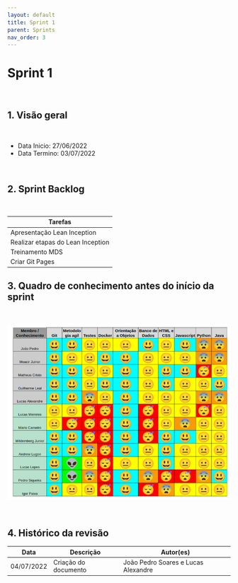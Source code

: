 ```yaml
---
layout: default
title: Sprint 1
parent: Sprints
nav_order: 3
---
```


# Sprint 1

<br>

## 1. Visão geral

<br>

- Data Inicio: 27/06/2022
- Data Termino: 03/07/2022

<br>

## 2. Sprint Backlog

<br>

|Tarefas|
|--------|
|Apresentação Lean Inception |
|Realizar etapas do Lean Inception |
|Treinamento MDS|
|Criar Git Pages |

## 3. Quadro de conhecimento antes do início da sprint

<br>

![Quadro de conhecimento sprint 0](../../assets/images/quadro_conhecimento-0.png)

<br>

## 4. Histórico da revisão

|**Data**|**Descrição**|**Autor(es)**|
|--------|-------------|-------------|
|04/07/2022|Criação do documento| João Pedro Soares e Lucas Alexandre |

<!-- ## 4. Quadro de pareamento

<br>
 -->
